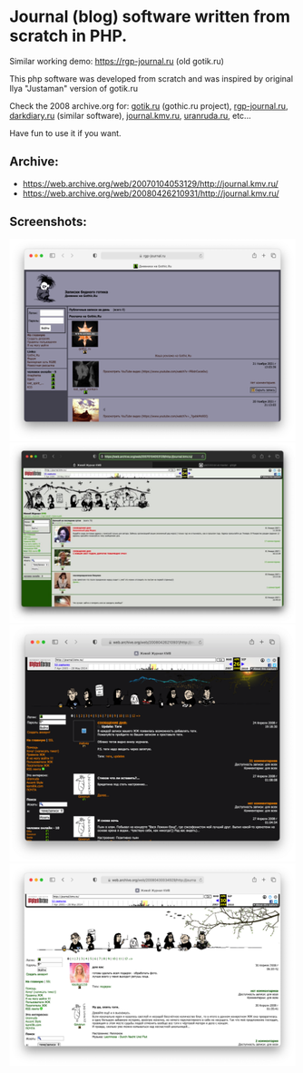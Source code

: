 # Journal (blog) software written from scratch in PHP.

Similar working demo: https://rgp-journal.ru (old gotik.ru)

This php software was developed from scratch and was inspired by original Ilya "Justaman" version of gotik.ru 

Check the 2008 archive.org for: [gotik.ru](https://web.archive.org/web/2008*/gotik.ru) (gothic.ru project), [rgp-journal.ru](https://web.archive.org/web/2008*/rgp-journal.ru), [darkdiary.ru](https://web.archive.org/web/2008*/darkdiary.ru) (similar software), [journal.kmv.ru](https://web.archive.org/web/2008*/journal.kmv.ru), [uranruda.ru](https://web.archive.org/web/2008*/uranruda.ru), etc...

Have fun to use it if you want.

## Archive: 

* https://web.archive.org/web/20070104053129/http://journal.kmv.ru/
* https://web.archive.org/web/20080426210931/http://journal.kmv.ru/

## Screenshots:

<img src="https://raw.githubusercontent.com/matveynator/journal/master/screenshot-01.png" width="600"> <img src="https://raw.githubusercontent.com/matveynator/journal/master/screenshot-02.jpg" width="600"> <img src="https://raw.githubusercontent.com/matveynator/journal/master/screenshot-03.png" width="600"> <img src="https://raw.githubusercontent.com/matveynator/journal/master/screenshot-04.png" width="600">



